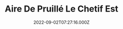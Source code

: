 ---
date: 2022-09-02T07:27:16.000Z
title: Aire De Pruillé Le Chetif Est
latitude: 48.003157525411375
longitude: 0.09602413023285948
category: checkin
---